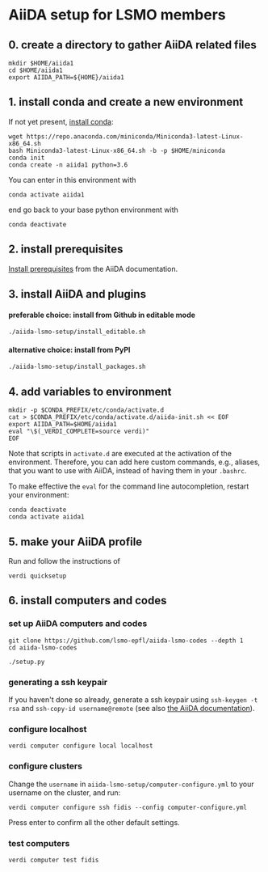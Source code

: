 # AiiDA setup for LSMO members

## 0. create a directory to gather AiiDA related files

```
mkdir $HOME/aiida1
cd $HOME/aiida1
export AIIDA_PATH=${HOME}/aiida1
```

## 1. install conda and create a new environment

If not yet present, [install conda](https://docs.conda.io/en/latest/miniconda.html):
```
wget https://repo.anaconda.com/miniconda/Miniconda3-latest-Linux-x86_64.sh
bash Miniconda3-latest-Linux-x86_64.sh -b -p $HOME/miniconda
conda init
conda create -n aiida1 python=3.6
```

You can enter in this environment with
```
conda activate aiida1
```
end go back to your base python environment with
```
conda deactivate
```

## 2. install prerequisites

[Install prerequisites](https://aiida-core.readthedocs.io/en/latest/install/quick_installation.html#prerequisites)
from the AiiDA documentation.

## 3. install AiiDA and plugins

#### preferable choice: install from Github in editable mode
```
./aiida-lsmo-setup/install_editable.sh
```
#### alternative choice: install from PyPI
```
./aiida-lsmo-setup/install_packages.sh
```

## 4. add variables to environment
```
mkdir -p $CONDA_PREFIX/etc/conda/activate.d
cat > $CONDA_PREFIX/etc/conda/activate.d/aiida-init.sh << EOF
export AIIDA_PATH=$HOME/aiida1
eval "\$(_VERDI_COMPLETE=source verdi)"
EOF
```
Note that scripts in `activate.d` are executed at the activation of the environment.
Therefore, you can add here custom commands, e.g., aliases, that you want to use with AiiDA,
instead of having them in your `.bashrc`.

To make effective the `eval` for the command line autocompletion, restart your environment:

```
conda deactivate
conda activate aiida1
```

## 5. make your AiiDA profile

Run and follow the instructions of
```
verdi quicksetup
```

## 6. install computers and codes

### set up AiiDA computers and codes
```
git clone https://github.com/lsmo-epfl/aiida-lsmo-codes --depth 1
cd aiida-lsmo-codes

./setup.py
```

### generating a ssh keypair

If you haven't done so already, generate a ssh keypair using `ssh-keygen -t rsa` and `ssh-copy-id username@remote`
(see also [the AiiDA documentation](https://aiida-core.readthedocs.io/en/latest/get_started/computers.html)).

### configure localhost
```
verdi computer configure local localhost
```

### configure clusters

Change the `username` in `aiida-lsmo-setup/computer-configure.yml` to your username on the cluster, and run:
```
verdi computer configure ssh fidis --config computer-configure.yml
```
Press enter to confirm all the other default settings.

### test computers
```
verdi computer test fidis
```
